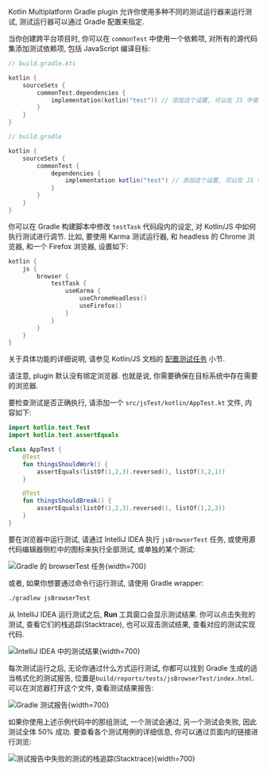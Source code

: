 [//]: # (title: 在 Kotlin/JS 平台进行测试)

Kotlin Multiplatform Gradle plugin 允许你使用多种不同的测试运行器来运行测试, 测试运行器可以通过 Gradle 配置来指定.

当你创建跨平台项目时, 你可以在 `commonTest` 中使用一个依赖项, 对所有的源代码集添加测试依赖项, 包括 JavaScript 编译目标:

<tabs group="build-script">
<tab title="Kotlin" group-key="kotlin">

```kotlin
// build.gradle.kts

kotlin {
    sourceSets {
        commonTest.dependencies {
            implementation(kotlin("test")) // 添加这个设置, 可以在 JS 中使用测试相关的注解和功能
        }
    }
}
```

</tab>
<tab title="Groovy" group-key="groovy">

```groovy
// build.gradle

kotlin {
    sourceSets {
        commonTest {
            dependencies {
                implementation kotlin("test") // 添加这个设置, 可以在 JS 中使用测试相关的注解和功能
            }
        }
    }
}
```

</tab>
</tabs>

你可以在 Gradle 构建脚本中修改 `testTask` 代码段内的设定, 对 Kotlin/JS 中如何执行测试进行调节.
比如, 要使用 Karma 测试运行器, 和 headless 的 Chrome 浏览器, 和一个 Firefox 浏览器, 设置如下:

```kotlin
kotlin {
    js {
        browser {
            testTask {
                useKarma {
                    useChromeHeadless()
                    useFirefox()
                }
            }
        }
    }
}
```

关于具体功能的详细说明, 请参见 Kotlin/JS 文档的 [配置测试任务](js-project-setup.md#test-task) 小节.

请注意, plugin 默认没有绑定浏览器. 也就是说, 你需要确保在目标系统中存在需要的浏览器.

要检查测试是否正确执行, 请添加一个 `src/jsTest/kotlin/AppTest.kt` 文件, 内容如下:

```kotlin
import kotlin.test.Test
import kotlin.test.assertEquals

class AppTest {
    @Test
    fun thingsShouldWork() {
        assertEquals(listOf(1,2,3).reversed(), listOf(3,2,1))
    }

    @Test
    fun thingsShouldBreak() {
        assertEquals(listOf(1,2,3).reversed(), listOf(1,2,3))
    }
}
```

要在浏览器中运行测试, 请通过 IntelliJ IDEA 执行 `jsBrowserTest` 任务, 或使用源代码编辑器侧栏中的图标来执行全部测试, 或单独的某个测试:

![Gradle 的 browserTest 任务](browsertest-task.png){width=700}

或者, 如果你想要通过命令行运行测试, 请使用 Gradle wrapper:

```bash
./gradlew jsBrowserTest
```

从 IntelliJ IDEA 运行测试之后, **Run** 工具窗口会显示测试结果.
你可以点击失败的测试, 查看它们的栈追踪(Stacktrace), 也可以双击测试结果, 查看对应的测试实现代码.

![IntelliJ IDEA 中的测试结果](test-stacktrace-ide.png){width=700}

每次测试运行之后, 无论你通过什么方式运行测试, 你都可以找到 Gradle 生成的适当格式化的测试报告,
位置是`build/reports/tests/jsBrowserTest/index.html`.
可以在浏览器打开这个文件, 查看测试结果报告:

![Gradle 测试报告](test-summary.png){width=700}

如果你使用上述示例代码中的那组测试, 一个测试会通过, 另一个测试会失败,
因此测试全体 50% 成功. 要查看各个测试用例的详细信息, 你可以通过页面内的链接进行浏览:

![测试报告中失败的测试的栈追踪(Stacktrace)](failed-test.png){width=700}
